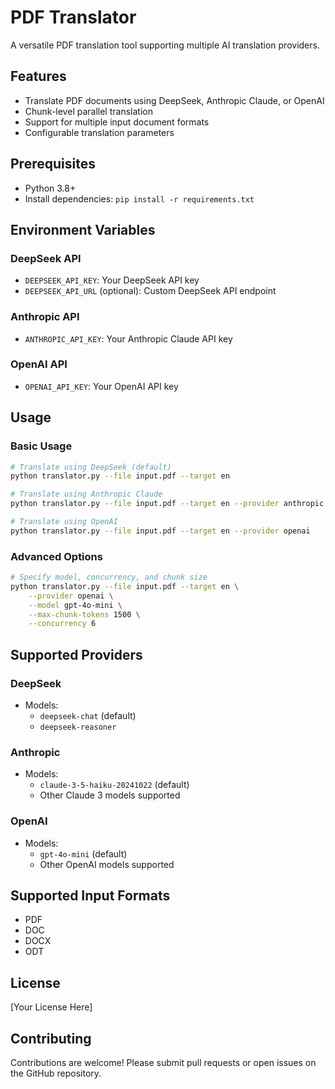# PDF Translator

A versatile PDF translation tool supporting multiple AI translation providers.

## Features

- Translate PDF documents using DeepSeek, Anthropic Claude, or OpenAI
- Chunk-level parallel translation
- Support for multiple input document formats
- Configurable translation parameters

## Prerequisites

- Python 3.8+
- Install dependencies: `pip install -r requirements.txt`

## Environment Variables

### DeepSeek API
- `DEEPSEEK_API_KEY`: Your DeepSeek API key
- `DEEPSEEK_API_URL` (optional): Custom DeepSeek API endpoint

### Anthropic API
- `ANTHROPIC_API_KEY`: Your Anthropic Claude API key

### OpenAI API
- `OPENAI_API_KEY`: Your OpenAI API key

## Usage

### Basic Usage

```bash
# Translate using DeepSeek (default)
python translator.py --file input.pdf --target en

# Translate using Anthropic Claude
python translator.py --file input.pdf --target en --provider anthropic

# Translate using OpenAI
python translator.py --file input.pdf --target en --provider openai
```

### Advanced Options

```bash
# Specify model, concurrency, and chunk size
python translator.py --file input.pdf --target en \
    --provider openai \
    --model gpt-4o-mini \
    --max-chunk-tokens 1500 \
    --concurrency 6
```

## Supported Providers

### DeepSeek
- Models: 
  - `deepseek-chat` (default)
  - `deepseek-reasoner`

### Anthropic
- Models:
  - `claude-3-5-haiku-20241022` (default)
  - Other Claude 3 models supported

### OpenAI
- Models:
  - `gpt-4o-mini` (default)
  - Other OpenAI models supported

## Supported Input Formats

- PDF
- DOC
- DOCX
- ODT

## License

[Your License Here]

## Contributing

Contributions are welcome! Please submit pull requests or open issues on the GitHub repository.
